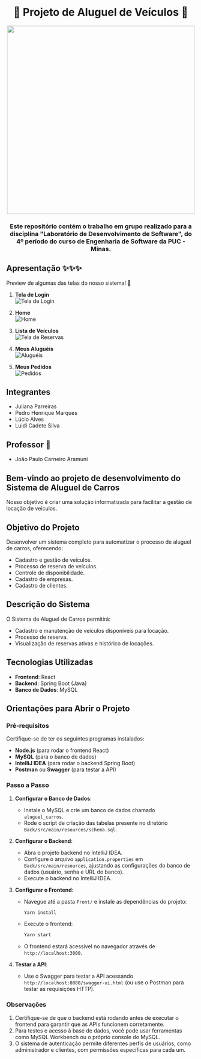 <div align="center">

<h1 align="center">🚗 Projeto de Aluguel de Veículos 🚗</h1>

<img src="Imagens/localizar_azul.png" width="500">

### Este repositório contém o trabalho em grupo realizado para a disciplina "Laboratório de Desenvolvimento de Software", do 4º período do curso de Engenharia de Software da PUC - Minas.

</div>

## Apresentação ✨✨✨

Preview de algumas das telas do nosso sistema! 🏃

1. **Tela de Login**  
   ![Tela de Login](Imagens/telas/login.jpeg)  

2. **Home**  
   ![Home](Imagens/telas/home_cliente.jpeg)  

3. **Lista de Veículos**  
   ![Tela de Reservas](Imagens/telas/lista_disponiveis.jpeg)  

4. **Meus Aluguéis**  
   ![Aluguéis](Imagens/telas/meus_alugueis.jpeg)  

5. **Meus Pedidos**  
   ![Pedidos](Imagens/telas/pedidios_aluguel.jpeg)  

## Integrantes

* Juliana Parreiras
* Pedro Henrique Marques
* Lúcio Alves
* Luidi Cadete Silva 

## Professor 🫡

* João Paulo Carneiro Aramuni

## Bem-vindo ao projeto de desenvolvimento do Sistema de Aluguel de Carros

Nosso objetivo é criar uma solução informatizada para facilitar a gestão de locação de veículos.

## Objetivo do Projeto

Desenvolver um sistema completo para automatizar o processo de aluguel de carros, oferecendo:

- Cadastro e gestão de veículos.
- Processo de reserva de veículos.
- Controle de disponibilidade.
- Cadastro de empresas.
- Cadastro de clientes.

## Descrição do Sistema

O Sistema de Aluguel de Carros permitirá:

- Cadastro e manutenção de veículos disponíveis para locação.
- Processo de reserva.
- Visualização de reservas ativas e histórico de locações.

## Tecnologias Utilizadas

- **Frontend**: React
- **Backend**: Spring Boot (Java)
- **Banco de Dados**: MySQL

## Orientações para Abrir o Projeto

### Pré-requisitos

Certifique-se de ter os seguintes programas instalados:

- **Node.js** (para rodar o frontend React)
- **MySQL** (para o banco de dados)
- **IntelliJ IDEA** (para rodar o backend Spring Boot)
- **Postman** ou **Swagger** (para testar a API)

### Passo a Passo

1. **Configurar o Banco de Dados**:
   - Instale o MySQL e crie um banco de dados chamado `aluguel_carros`.
   - Rode o script de criação das tabelas presente no diretório `Back/src/main/resources/schema.sql`.

2. **Configurar o Backend**:
   - Abra o projeto backend no IntelliJ IDEA.
   - Configure o arquivo `application.properties` em `Back/src/main/resources`, ajustando as configurações do banco de dados (usuário, senha e URL do banco).
   - Execute o backend no IntelliJ IDEA.

3. **Configurar o Frontend**:
   - Navegue até a pasta `Front/` e instale as dependências do projeto:
     ```bash
     Yarn install
     ```
   - Execute o frontend:
     ```bash
     Yarn start
     ```
   - O frontend estará acessível no navegador através de `http://localhost:3000`.

4. **Testar a API**:
   - Use o Swagger para testar a API acessando `http://localhost:8080/swagger-ui.html` (ou use o Postman para testar as requisições HTTP).

### Observações

1. Certifique-se de que o backend está rodando antes de executar o frontend para garantir que as APIs funcionem corretamente.
2. Para testes e acesso à base de dados, você pode usar ferramentas como MySQL Workbench ou o próprio console do MySQL.
3. O sistema de autenticação permite diferentes perfis de usuários, como administrador e clientes, com permissões específicas para cada um.

